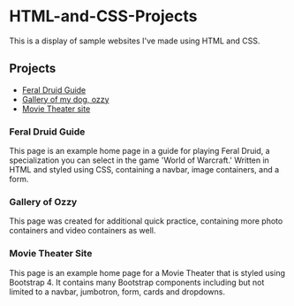 # HTML-and-CSS-Projects

This is a display of sample websites I've made using HTML and CSS.

## Projects

- [Feral Druid Guide](/HTML_and_CSS_Project)
- [Gallery of my dog, ozzy](/One-Page%20Website)
- [Movie Theater site](/bootstrap4_project)

### Feral Druid Guide

This page is an example home page in a guide for playing Feral Druid, a specialization you can select in the game 'World of Warcraft.' Written in HTML and styled using CSS, containing a navbar, image containers, and a form.

### Gallery of Ozzy

This page was created for additional quick practice, containing more photo containers and video containers as well.

### Movie Theater Site

This page is an example home page for a Movie Theater that is styled using Bootstrap 4. It contains many Bootstrap components including but not limited to a navbar, jumbotron, form, cards and dropdowns.

